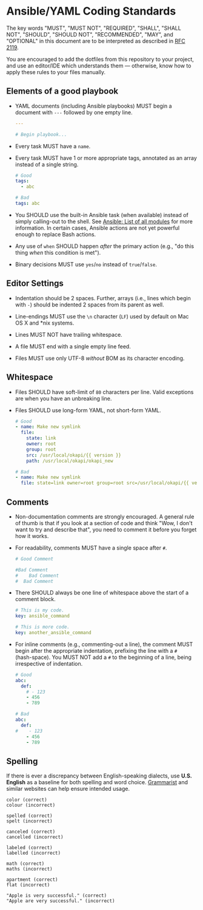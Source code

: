 # Ansible/YAML Coding Standards

The key words "MUST", "MUST NOT", "REQUIRED", "SHALL", "SHALL NOT", "SHOULD", "SHOULD NOT", "RECOMMENDED", "MAY", and "OPTIONAL" in this document are to be interpreted as described in [RFC 2119](http://tools.ietf.org/html/rfc2119).

You are encouraged to add the dotfiles from this repository to your project, and use an editor/IDE which understands them — otherwise, know how to apply these rules to your files manually.

## Elements of a good playbook

* YAML documents (including Ansible playbooks) MUST begin a document with `---` followed by one empty line.

  ```yaml
  ---
  
  # Begin playbook...
  ```

* Every task MUST have a `name`.

* Every task MUST have 1 or more appropriate tags, annotated as an array instead of a single string.

  ```yaml
  # Good
  tags:
    - abc

  # Bad
  tags: abc
  ```

* You SHOULD use the built-in Ansible task (when available) instead of simply calling-out to the shell. See [Ansible: List of all modules](http://docs.ansible.com/ansible/list_of_all_modules.html) for more information. In certain cases, Ansible actions are not yet powerful enough to replace Bash actions.

* Any use of `when` SHOULD happen _after_ the primary action (e.g., "do this thing _when_ this condition is met").

* Binary decisions MUST use `yes`/`no` instead of `true`/`false`.

## Editor Settings

* Indentation should be 2 spaces. Further, arrays (i.e., lines which begin with `-`) should be indented 2 spaces from its parent as well.

* Line-endings MUST use the `\n` character (`LF`) used by default on Mac OS X and *nix systems.

* Lines MUST NOT have trailing whitespace.

* A file MUST end with a single empty line feed.

* Files MUST use only UTF-8 _without_ BOM as its character encoding.

## Whitespace

* Files SHOULD have soft-limit of `80` characters per line. Valid exceptions are when you have an unbreaking line.

* Files SHOULD use long-form YAML, not short-form YAML.

  ```yaml
  # Good
  - name: Make new symlink
    file:
      state: link
      owner: root
      group: root
      src: /usr/local/okapi/{{ version }}
      path: /usr/local/okapi/okapi_new

  # Bad
  - name: Make new symlink
    file: state=link owner=root group=root src=/usr/local/okapi/{{ version }} path=/usr/local/okapi/okapi_new
  ```

## Comments

* Non-documentation comments are strongly encouraged. A general rule of thumb is that if you look at a section of code and think "Wow, I don't want to try and describe that", you need to comment it before you forget how it works.

* For readability, comments MUST have a single space after `#`.

  ```yaml
  # Good Comment
  
  #Bad Comment
  #    Bad Comment
  #  Bad Comment
  ```

* There SHOULD always be one line of whitespace above the start of a comment block.

  ```yaml
  # This is my code.
  key: ansible_command
  
  # This is more code.
  key: another_ansible_command
  ```

* For inline comments (e.g., commenting-out a line), the comment MUST begin after the appropriate indentation, prefixing the line with a `# ` (hash-space). You MUST NOT add a `#` to the beginning of a line, being irrespective of indentation.

  ```yaml
  # Good
  abc:
    def:
      # - 123
      - 456
      - 789

  # Bad
  abc:
    def:
  #    - 123
      - 456
      - 789
  ```

## Spelling

If there is ever a discrepancy between English-speaking dialects, use **U.S. English** as a baseline for both spelling and word choice. [Grammarist](http://grammarist.com/spelling/) and similar websites can help ensure intended usage.

```
color (correct)
colour (incorrect)

spelled (correct)
spelt (incorrect)

canceled (correct)
cancelled (incorrect)

labeled (correct)
labelled (incorrect)

math (correct)
maths (incorrect)

apartment (correct)
flat (incorrect)

"Apple is very successful." (correct)
"Apple are very successful." (incorrect)
```
